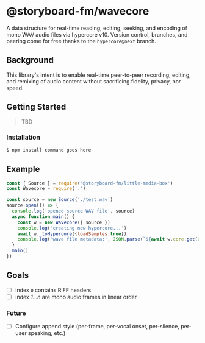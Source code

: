# @storyboard-fm/wavecore
A data structure for real-time reading, editing, seeking, and encoding of mono
WAV audio files via hypercore v10. Version control, branches, and peering come
for free thanks to the `hypercore@next` branch.
## Background
This library's intent is to enable real-time peer-to-peer recording, editing, and
remixing of audio content without sacrificing fidelity, privacy, nor speed.
## Getting Started
> TBD
### Installation
```sh
$ npm install command goes here
```
## Example
```js
const { Source } = require('@storyboard-fm/little-media-box')
const Wavecore = require('.')

const source = new Source('./test.wav')
source.open(() => {
  console.log('opened source WAV file', source)
  async function main() {
    const w = new Wavecore({ source })
    console.log('creating new hypercore...')
    await w._toHypercore({loadSamples:true})
    console.log('wave file metadata:', JSON.parse(`${await w.core.get(0)}`))
  }
  main()
})

```
## Goals
- [ ] index `0` contains RIFF headers
- [ ] index *1...n* are mono audio frames in linear order
### Future
- [ ] Configure append style (per-frame, per-vocal onset, per-silence,
  per-user speaking, etc.)
